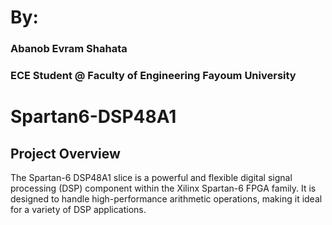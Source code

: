 # By:
### Abanob Evram Shahata
### ECE Student @ Faculty of Engineering Fayoum University

# Spartan6-DSP48A1
## Project Overview
The Spartan-6 DSP48A1 slice is a powerful and flexible digital signal processing (DSP) component within the Xilinx Spartan-6 FPGA family. It is designed to handle high-performance arithmetic operations, making it ideal for a variety of DSP applications.
